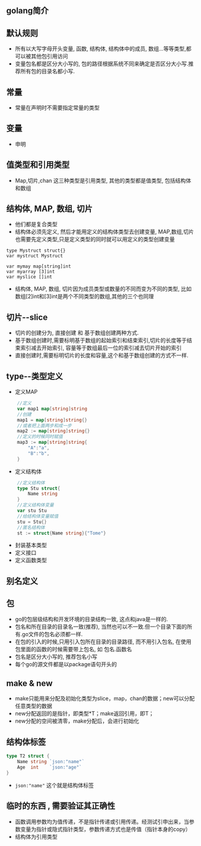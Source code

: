 ## golang简介

## 默认规则
- 所有以大写字母开头变量, 函数, 结构体, 结构体中的成员, 数组...等等类型,都可以被其他包引用访问
- 变量包名都是区分大小写的, 包的路径根据系统不同来确定是否区分大小写.推荐所有包的目录名都小写.


## 常量
- 常量在声明时不需要指定常量的类型

## 变量
- 申明

## 值类型和引用类型
- Map,切片,chan 这三种类型是引用类型, 其他的类型都是值类型, 包括结构体和数组

## 结构体, MAP, 数组, 切片
- 他们都是复合类型
- 结构体必须先定义, 然后才能用定义的结构体类型去创建变量, MAP,数组,切片也需要先定义类型,只是定义类型的同时就可以用定义的类型创建变量   
```golang
type Mystruct struct{}
var mystruct Mystruct

var mymay map[string]int
var myarray [3]int
var myslice []int
```
- 结构体, MAP, 数组, 切片因为成员类型或数量的不同而变为不同的类型, 比如数组[2]int和[3]int是两个不同类型的数组,其他的三个也同理

## 切片--slice
- 切片的创建分为, 直接创建 和 基于数组创建两种方式.
- 基于数组创建时,需要标明基于数组的起始索引和结束索引,切片的长度等于结束索引减去开始索引, 容量等于数组最后一位的索引减去切片开始的索引
- 直接创建时,需要标明切片的长度和容量,这个和基于数组创建的方式不一样.

## type--类型定义
- 定义MAP
``` go
    //定义 
    var map1 map[string]string
    //创建
    map1 = map[string]string{}
    //或者把上面两步和成一步
    map2 := map[string]string{}
    //定义的时候同时赋值
    map3 := map[string]string{
        "A":"a",
        "B":"b",
    }
```
- 定义结构体
``` go
    //定义结构体
    type Stu struct{
        Name string
    }
    //定义结构体变量
    var stu Stu
    //给结构体变量赋值
    stu = Stu{}
    //匿名结构体
    st := struct{Name string}{"Tome"}
```
- 封装基本类型
- 定义接口
- 定义函数类型

## 别名定义



## 包
- go的包层级结构和开发环境的目录结构一致, 这点和java是一样的.
- 包名和所在目录的目录名一致(推荐), 当然也可以不一致.但一个目录下面的所有.go文件的包名必须都一样.
- 在包的引入的时候,只用引入包所在目录的目录路径, 而不用引入包名, 在使用包里面的函数的时候需要带上包名, 如 包名.函数名
- 包名是区分大小写的, 推荐包名小写
- 每个go的源文件都是以package语句开头的

## make & new
- make只能用来分配及初始化类型为slice，map，chan的数据；new可以分配任意类型的数据
- new分配返回的是指针，即类型*T；make返回引用，即T；
- new分配的空间被清零，make分配后，会进行初始化


## 结构体标签
```go
type T2 struct {
	Name string `json:"name"`
	Age  int    `json:"age"`
}
```
- `json:"name"` 这个就是结构体标签


## 临时的东西 , 需要验证其正确性
- 函数调用参数均为值传递，不是指针传递或引用传递。经测试引申出来，当参数变量为指针或隐式指针类型，参数传递方式也是传值（指针本身的copy）
- 结构体为引用类型